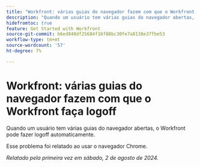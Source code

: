 ```yaml
---
title: "Workfront: várias guias do navegador fazem com que o Workfront faça logoff"
description: "Quando um usuário tem várias guias do navegador abertas, o Workfront pode fazer logoff automaticamente."
hidefromtoc: true
feature: Get Started with Workfront
source-git-commit: b6ed840df25684f16f88bc30fe7a8138e37fbe53
workflow-type: tm+mt
source-wordcount: '57'
ht-degree: 7%

---
```



# Workfront: várias guias do navegador fazem com que o Workfront faça logoff

Quando um usuário tem várias guias do navegador abertas, o Workfront pode fazer logoff automaticamente.

Esse problema foi relatado ao usar o navegador Chrome.

_Relatado pela primeira vez em sábado, 2 de agosto de 2024._
